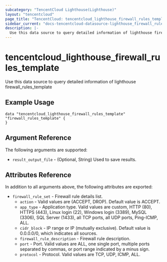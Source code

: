 ```yaml
---
subcategory: "TencentCloud Lighthouse(Lighthouse)"
layout: "tencentcloud"
page_title: "TencentCloud: tencentcloud_lighthouse_firewall_rules_template"
sidebar_current: "docs-tencentcloud-datasource-lighthouse_firewall_rules_template"
description: |-
  Use this data source to query detailed information of lighthouse firewall_rules_template
---
```


# tencentcloud_lighthouse_firewall_rules_template

Use this data source to query detailed information of lighthouse firewall_rules_template

## Example Usage

```hcl
data "tencentcloud_lighthouse_firewall_rules_template" "firewall_rules_template" {
}
```

## Argument Reference

The following arguments are supported:

* `result_output_file` - (Optional, String) Used to save results.

## Attributes Reference

In addition to all arguments above, the following attributes are exported:

* `firewall_rule_set` - Firewall rule details list.
  * `action` - Valid values are (ACCEPT, DROP). Default value is ACCEPT.
  * `app_type` - Application type. Valid values are custom, HTTP (80), HTTPS (443), Linux login (22), Windows login (3389), MySQL (3306), SQL Server (1433), all TCP ports, all UDP ports, Ping-ICMP, ALL.
  * `cidr_block` - IP range or IP (mutually exclusive). Default value is 0.0.0.0/0, which indicates all sources.
  * `firewall_rule_description` - Firewall rule description.
  * `port` - Port. Valid values are ALL, one single port, multiple ports separated by commas, or port range indicated by a minus sign.
  * `protocol` - Protocol. Valid values are TCP, UDP, ICMP, ALL.


